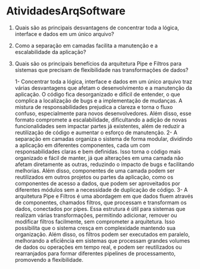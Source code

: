 # AtividadesArqSoftware
1. Quais são as principais desvantagens de concentrar toda a lógica, interface e dados em um único arquivo?

2. Como a separação em camadas facilita a manutenção e a escalabilidade da aplicação?
 
3. Quais são os principais benefícios da arquitetura Pipe e Filtros para sistemas que precisam de flexibilidade nas transformações de dados?

   1- Concentrar toda a lógica, interface e dados em um único arquivo traz várias desvantagens que afetam o desenvolvimento e a manutenção da aplicação. O código fica desorganizado e difícil de entender, o que complica a localização de bugs e a implementação de mudanças. A mistura de responsabilidades prejudica a clareza e torna o fluxo confuso, especialmente para novos desenvolvedores. Além disso, esse formato compromete a escalabilidade, dificultando a adição de novas funcionalidades sem impactar partes já existentes, além de reduzir a reutilização de código e aumentar o esforço de manutenção.
   2- A separação em camadas organiza o sistema de forma modular, dividindo a aplicação em diferentes componentes, cada um com responsabilidades claras e bem definidas. Isso torna o código mais organizado e fácil de manter, já que alterações em uma camada não afetam diretamente as outras, reduzindo o impacto de bugs e facilitando melhorias. Além disso, componentes de uma camada podem ser reutilizados em outros projetos ou partes da aplicação, como os componentes de acesso a dados, que podem ser aproveitados por diferentes módulos sem a necessidade de duplicação de código.
   3- A arquitetura Pipe e Filtros é uma abordagem em que dados fluem através de componentes, chamados filtros, que processam e transformam os dados, conectados por pipes. Essa estrutura é útil para sistemas que realizam várias transformações, permitindo adicionar, remover ou modificar filtros facilmente, sem comprometer a arquitetura. Isso possibilita que o sistema cresça em complexidade mantendo sua organização. Além disso, os filtros podem ser executados em paralelo, melhorando a eficiência em sistemas que processam grandes volumes de dados ou operações em tempo real, e podem ser reutilizados ou rearranjados para formar diferentes pipelines de processamento, promovendo a flexibilidade.







